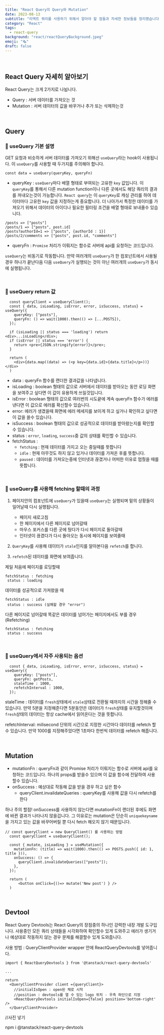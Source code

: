 ```yaml
---
title: "React Query의 Query와 Mutation"
date: 2023-08-13
subtitle: "리액트 쿼리를 사용하기 위해서 알아야 할 점들과 자세한 정보들을 정리했습니다."
category: "React"
tags:
  - react-query
background: "react/reactQueryBackground.jpeg"
emoji: "🗞️"
draft: false
---
```


</br>

## React Query 자세히 알아보기

React Query는 크게 2가지로 나뉩니다.

- Query : 서버 데이터를 가져오는 것
- Mutation : 서버 데이터의 값을 바꾸거나 추가 또는 삭제하는것

</br>

## Query

### 💬 useQuery 기본 설명

GET 요청과 비슷하게 서버 데이터를 가져오기 위해선 `useQuery`라는 hook이 사용됩니다. 이 `useQuery`를 사용할 때 두가지를 주의해야 합니다.

```
const data = useQuery(queryKey, queryFn)
```

- queryKey : `useQuery`마다 배열 형태로 부여되는 고유한 `key` 값입니다. 이 `queryKey`를 통해서 다른 mutation function이나 다른 곳에서도 해당 쿼리의 결과를 꺼내오는것이 가능합니다. `React query`는 이 `queryKey`로 캐싱 관리를 하여 데이터마다 고유한 `key` 값을 지정하는게 중요합니다. 더 나아가서 특정한 데이터를 가져오기 위해서 데이터의 아이디나 필요한 필터링 조건을 배열 형태로 보내줄수 있습니다.

```
/posts => ["posts"]
/posts/1 => ["posts", post.id]
/posts?authorId=1 => ["posts", {authorId : 1}]
/posts/2/comments => ["posts", post.id, "comments"]
```

- queryFn : `Promise` 처리가 이뤄지는 함수로 서버에 api를 요청하는 코드입니다.

`useQuery`는 비동기로 작동합니다. 만약 여러개의 `useQuery`가 한 컴포넌트에서 사용될 경우 하나가 끝난다음 다음 `useQuery`가 실행되는 것이 아닌 여러개의 `useQuery`가 동시에 실행됩니다.

</br>

### 📌 useQuery return 값

```
  const queryClient = useQueryClient();
  const { data, isLoading, isError, error, isSuccess, status} = useQuery({
    queryKey: ["posts"],
    queryFn: () => wait(1000).then(() => [...POSTS]),
  });

  if (isLoading || status === 'loading') return <div>...isLoading</div>;
  if (isError || status === 'error') {
    return <pre>{JSON.stringify(error)}</pre>;
  }

  return (
    <div>{data.map((data) => (<p key={data.id}>{data.title}</p>))}</div>
  )
```

- data : queryFn 함수를 랜더한 결과값을 나타냅니다.
- isLoading : boolean 형태의 값으로 서버에서 데이터를 받아오는 동안 로딩 화면을 보여주고 싶다면 이 값이 유용하게 쓰일것입니다.
- isError : boolean 형태의 값으로 여러번의 시도끝에 계속 queryFn 함수가 에러를 낸다면 이 값으로 에러를 확신할수 있습니다.
- error: 에러가 생겼을때 화면에 에러 메세지를 보이게 하고 싶거나 확인하고 싶다면 이 값을 쓸수 있습니다.
- isSuccess : boolean 형태의 값으로 성공적으로 데이터를 받아왔는지를 확인할 수 있습니다.
- status : `error`, `loading`, `success`중 값의 상태를 확인할 수 있습니다.
- fetchStatus :
  - `fetching` : 현재 데이터를 가지고 오는 중일때를 뜻합니다
  - `idle` : 현재 아무것도 하지 않고 있거나 데이터를 가져온 후를 뜻합니다.
  - `paused` : 데이터를 가져오는중에 인터넷과 끊겼거나 어떠한 이유로 멈췄을 때를 뜻합니다.

</br>

### 📌 useQuery를 사용해 fetching 할때의 과정

1. 페이지안의 컴포넌트에 `useQuery`가 있을때 `useQuery`는 실행되며 밑의 상황들이 일어날때 다시 실행됩니다.

   - 페이지 새로고침
   - 한 페이지에서 다른 페이지로 넘어갈때
   - 마우스 포커스를 다른 곳에 뒀다가 다시 페이지로 돌아갈때
   - 인터넷이 끊겼다가 다시 돌아오는 동시에 페이지를 보여줄때

2. `QueryKey`를 사용해 데이터가 `stale`인지를 알아본다음 `refetch`를 합니다.
3. `refetch`된 데이터를 화면에 보여줍니다.

제일 처음에 페이지를 로딩할때

```
fetchStatus : fetching
 status : loading
```

데이터를 성공적으로 가져왔을 때

```
fetchStatus : idle
 status : success (실패할 경우 "error")
```

다른 페이지로 넘어갈때 똑같은 데이터를 넘어가는 페이지에서도 부를 경우 (Refetching)

```
fetchStatus : fetching
 status : success
```

</br>

### 📌 useQuery에서 자주 사용되는 옵션

```
  const { data, isLoading, isError, error, isSuccess, status} = useQuery({
    queryKey: ["posts"],
    queryFn: getPosts,
    staleTime : 1000,
    refetchInterval : 1000,
  });
```

staleTime : 데이터를 `fresh`상태에서 `stale`상태로 전환될 때까지의 시간을 정해줄 수 있습니다. 만약 5분을 지정해준다면 5분동안은 데이터가 `fresh`상태를 유지할것이며 `fresh`상태의 데이터는 항상 cache에서 읽어온다는 것을 뜻합니다.

refetchInterval: milisecond 단위의 시간으로 지정한 시간마다 데이터를 refetch 할수 있습니다. 만약 1000를 지정해주었다면 1초마다 한번씩 데이터를 refetch 해줍니다.

</br>

## Mutation

- mutationFn : queryFn과 같이 Promise 처리가 이뤄지는 함수로 서버에 api를 요청하는 코드입니다. 하나의 props를 받을수 있으며 이 값을 함수에 전달하여 사용할수 있습니다.
- onSuccess : 예상대로 작동해 값을 받을 경우 하고 싶은 함수
  - queryClient.invalidateQueries : queryKey를 사용해 값을 다시 refetch를 한다

하나 주의 할점!
onSuccess를 사용하지 않는다면 mutationFn이 랜더된 후에도 화면에 바뀐 결과가 나타나지 않을겁니다. 그 이유로는 mutation은 단순히 `uniquekeyname`을 가지고 있는 값을 바꾸어버릴 뿐 다시 fetch 해오지 않기 때문입니다.

```
// const queryClient = new QueryClient() 를 사용하는 방법
  const queryClient = useQueryClient();

  const { mutate, isLoading } = useMutation({
    mutationFn: (title) => wait(1000).then(() => POSTS.push({ id: 1, title })),
    onSuccess: () => {
      queryClient.invalidateQueries(["posts"]);
    },
  });

  return (
      <button onClick={()=> mutate('New post') } />
  )
```

</br>

## Devtool

React Query Devtools는 React Query의 장점중의 하나인 강력한 내장 개발 도구입니다.
사용중인 모든 쿼리 상태들을 시각화하여 확인할수 있게 도와주고 에러가 생기거나 예상대로 작동하지 않는 경우 문제를 해결할수 있게 도와줍니다.

사용 방법 : QueryClientProvider wrapper 안에 ReactQueryDevtools를 넣어줍니다.

```
import { ReactQueryDevtools } from '@tanstack/react-query-devtools'

...

return
  <QueryClientProvider client ={queryClient}>
    //initialIsOpen : open된 채로 시작
    //position : devtools를 열 수 있는 logo 위치 - 우측 하단으로 지정
    <ReactQueryDevtools initialIsOpen={false} position='bottom-right' />
  </QueryClientProvider>
```

//사진 넣기

npm i @tanstack/react-query-devtools
